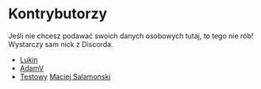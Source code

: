 # Kontrybutorzy

Jeśli nie chcesz podawać swoich danych osobowych tutaj, to tego nie rób! Wystarczy sam nick z Discorda.

- [Lukin](https://github.com/ziobron)
- [AdamV](https://github.com/adamvm)
- [Testowy](https://github.com/testowy)
  [Maciej Salamonski](https://github.com/MaciejSalamonski)

